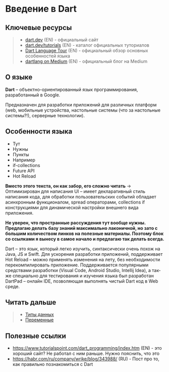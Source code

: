 # Введение в Dart

## Ключевые ресурсы
> - [dart.dev](https://dart.dev/) (EN) - официальный сайт
> - [dart.dev/tutorials](https://dart.dev/tutorials) (EN) - каталог официальных туториалов
> - [Dart Language Tour](https://dart.dev/guides/language/language-tour) (EN) - официальный обзор основных особенностей языка
> - [dartlang on Medium](https://medium.com/dartlang) (EN) - официальный блог на Medium

## О языке
**Dart** – объектно-ориентированный язык программирования, разработанный в Google.

Предназначен для разработки приложений для различных платформ (web, мобильные устройства,
настольные системы (что за настольные системы?!), серверные технологии). 

## Особенности языка
- Тут 
- Нужны 
- Пункты
- Например
- if-collections 
- Future API
- Hot Reload

**Вместо этого текста, он как забор, его сложно читать** -> 
Оптимизирован для написания UI – имеет декларативный 
стиль написания кода, для обработки пользовательских событий обладает асинхронным функционалом,
spread операторами, collections if конструкциями для динамической настройки внешнего вида приложения.

**Не уверен, что пространные рассуждения тут вообще нужны. 
Предлагаю делать базу знаний максимально лаконичной, но зато с большим количеством линков на полезные материалы. Поэтому блок со ссылками я вынесу в самое начало и предлагаю так делать всегда.**

Dart – это язык, который легко изучить, синтаксически очень похож на Java, JS и Swift. Для ускорения
разработки приложений, поддерживает Hot Reload – можно применять изменения на лету, без необходимости
перекомпилировать приложение. Поддерживается популярными средствами разработки (Visual Code, Android Studio,
Intellij Idea), а так-же специально для тестирования и изучения языка был разработан DartPad – онлайн IDE,
позволяющая выполнять чистый Dart код в Web среде.

## Читать дальше 
> - [Типы данных](./data_types/data_types.md)
> - [Переменные](./variables/variables.md)

## Полезные ссылки
- https://www.tutorialspoint.com/dart_programming/index.htm (EN) - это хороший сайт? Не работал с ним раньше. Нужно пояснить, что это
- https://habr.com/ru/company/wrike/blog/343988/ (RU) - Пост про то, как правильно познакомиться с Dart
